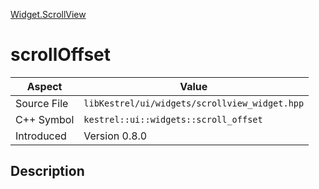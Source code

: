[Widget.ScrollView](index.md)
# scrollOffset
| Aspect | Value |
| --- | --- |
| Source File | `libKestrel/ui/widgets/scrollview_widget.hpp` |
| C++ Symbol | `kestrel::ui::widgets::scroll_offset` |
| Introduced | Version 0.8.0 |
## Description
